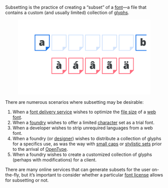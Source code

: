 
Subsetting is the practice of creating a “subset” of a [font](/glossary/font)—a file that contains a custom (and usually limited) collection of [glyphs](/glossary/glyph).

<figure>

![An abstract representation of subsetting, where certain characters are separated out from the font file.](images/thumbnail.svg)

</figure>

There are numerous scenarios where subsetting may be desirable:

1. When a [font delivery service](/lesson/using_web_fonts_from_a_font_delivery_service) wishes to optimize the [file size](/glossary/file_size) of a [web font](/glossary/web_font).
2. When a [foundry](/glossary/type_foundry) wishes to offer a limited [character](/glossary/character) set as a trial font.
3. When a developer wishes to strip unrequired languages from a web font.
4. When a foundry (or [designer](/glossary/type_designer)) wishes to distribute a collection of glyphs for a specifics use, as was the way with [small caps](/glossary/small_caps) or [stylistic sets](/glossary/stylistic_sets) prior to the arrival of [OpenType](/glossary/open_type).
5. When a foundry wishes to create a customized collection of glyphs (perhaps with modifications) for a client.

There are many online services that can generate subsets for the user on-the-fly, but it’s important to consider whether a particular [font license](/glossary/licensing) allows for subsetting or not.
